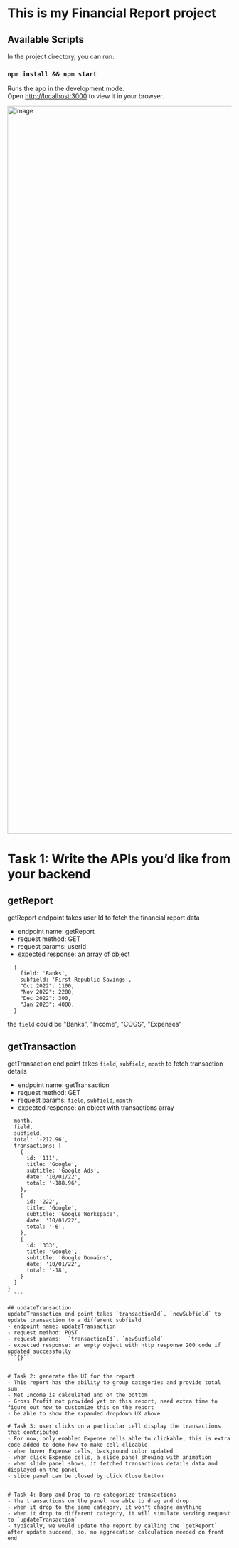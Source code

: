 # This is my Financial Report project

## Available Scripts

In the project directory, you can run:

### `npm install && npm start`

Runs the app in the development mode.\
Open [http://localhost:3000](http://localhost:3000) to view it in your browser.

<img width="1635" alt="image" src="https://user-images.githubusercontent.com/12931325/221016506-01bf96aa-88d2-4317-8ec3-d301576df8d5.png">


# Task 1: Write the APIs you’d like from your backend
## getReport
  getReport endpoint takes user Id to fetch the financial report data
  - endpoint name: getReport
  - request method: GET
  - request params: userId
  - expected response: an array of object 
  ```
    {
      field: 'Banks',
      subfield: 'First Republic Savings',
      "Oct 2022": 1100,
      "Nov 2022": 2200,
      "Dec 2022": 300,
      "Jan 2023": 4000,
    }
  ```
  the `field` could be "Banks", "Income", "COGS", "Expenses"
  

## getTransaction
  getTransaction end point takes `field`, `subfield`, `month` to fetch transaction details
  - endpoint name: getTransaction
  - request method: GET
  - request params: `field`, `subfield`, `month` 
  - expected response: an object with transactions array
  ```{
    month,
    field,
    subfield,
    total: '-212.96',
    transactions: [
      {
        id: '111',
        title: 'Google',
        subtitle: 'Google Ads',
        date: '10/01/22',
        total: '-188.96',
      },
      {
        id: '222',
        title: 'Google',
        subtitle: 'Google Workspace',
        date: '10/01/22',
        total: '-6',
      },
      {
        id: '333',
        title: 'Google',
        subtitle: 'Google Domains',
        date: '10/01/22',
        total: '-18',
      }
    ]
  }
    ```

## updateTransaction
  updateTransaction end point takes `transactionId`, `newSubfield` to update transaction to a different subfield
  - endpoint name: updateTransaction
  - request method: POST
  - request params:  `transactionId`, `newSubfield`
  - expected response: an empty object with http response 200 code if updated successfully 
  ```{}```


# Task 2: generate the UI for the report
- This report has the ability to group categories and provide total sum
- Net Income is calculated and on the bottom
- Gross Profit not provided yet on this report, need extra time to figure out how to customize this on the report
- be able to show the expanded dropdown UX above

# Task 3: user clicks on a particular cell display the transactions that contributed 
- For now, only enabled Expense cells able to clickable, this is extra code added to demo how to make cell clicable
- when hover Expense cells, background color updated
- when click Expense cells, a slide panel showing with animation
- when slide panel shows, it fetched transactions details data and displayed on the panel
- slide panel can be closed by click Close button


# Task 4: Darp and Drop to re-categorize transactions
- the transactions on the panel now able to drag and drop
- when it drop to the same category, it won't chagne anything
- when it drop to different category, it will simulate sending request to `updateTransaction`
- typically, we would update the report by calling the `getReport` after update succeed, so, no aggrecation calculation needed on front end

